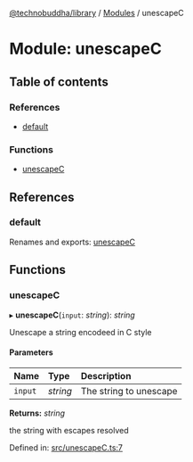 [@technobuddha/library](../../README.md) / [Modules](../Modules.md) / unescapeC

# Module: unescapeC

## Table of contents

### References

- [default](unescapec.md#default)

### Functions

- [unescapeC](unescapec.md#unescapec)

## References

### default

Renames and exports: [unescapeC](unescapec.md#unescapec)

## Functions

### unescapeC

▸ **unescapeC**(`input`: *string*): *string*

Unescape a string encodeed in C style

#### Parameters

| Name | Type | Description |
| :------ | :------ | :------ |
| `input` | *string* | The string to unescape |

**Returns:** *string*

the string with escapes resolved

Defined in: [src/unescapeC.ts:7](https://github.com/technobuddha/hill.software/blob/65b5e5d/packages/library/src/unescapeC.ts#L7)
